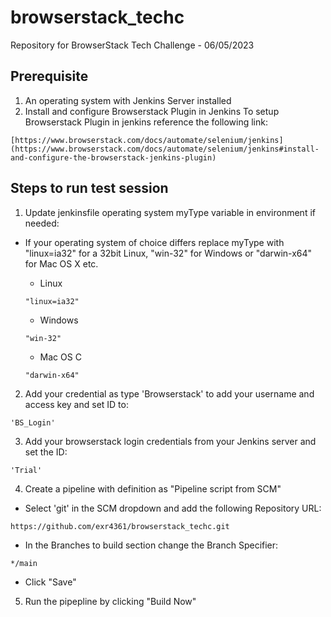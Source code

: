 # browserstack_techc
Repository for BrowserStack Tech Challenge - 06/05/2023
## Prerequisite

1. An operating system with Jenkins Server installed
2. Install and configure Browserstack Plugin in Jenkins
To setup Browserstack Plugin in jenkins reference the following link:
```
[https://www.browserstack.com/docs/automate/selenium/jenkins](https://www.browserstack.com/docs/automate/selenium/jenkins#install-and-configure-the-browserstack-jenkins-plugin)
```

## Steps to run test session

1. Update jenkinsfile operating system myType variable in environment if needed:

- If your operating system of choice differs replace myType with "linux=ia32" for a 32bit Linux, "win-32" for Windows or "darwin-x64" for Mac OS X etc.

  - Linux
  ```
  "linux=ia32"
  ```
  - Windows
  ```
  "win-32"
  ```
  - Mac OS C
  ```
  "darwin-x64"
  ```
2. Add your credential as type 'Browserstack' to add your username and access key and set ID to:
```
'BS_Login'
```
3. Add your browserstack login credentials from your Jenkins server and set the ID:
```
'Trial'
```
4. Create a pipeline with definition as "Pipeline script from SCM"

  - Select 'git' in the SCM dropdown and add the following Repository URL:
  ```
  https://github.com/exr4361/browserstack_techc.git
  ```
 - In the Branches to build section change the Branch Specifier:
  ```
  */main
  ```
  - Click "Save"
5. Run the pipepline by clicking "Build Now"


